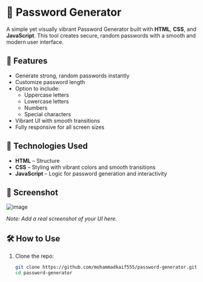 # 🔐 Password Generator

A simple yet visually vibrant Password Generator built with **HTML**, **CSS**, and **JavaScript**. This tool creates secure, random passwords with a smooth and modern user interface.

## 🚀 Features

- Generate strong, random passwords instantly
- Customize password length
- Option to include:
  - Uppercase letters
  - Lowercase letters
  - Numbers
  - Special characters
- Vibrant UI with smooth transitions
- Fully responsive for all screen sizes

## 🌈 Technologies Used

- **HTML** – Structure
- **CSS** – Styling with vibrant colors and smooth transitions
- **JavaScript** – Logic for password generation and interactivity

## 📸 Screenshot

![image](https://github.com/user-attachments/assets/9798a052-330e-498f-aa23-cc92c639c641)
 
*Note: Add a real screenshot of your UI here.*

## 🛠️ How to Use

1. Clone the repo:
   ```bash
   git clone https://github.com/mohammadkaif555/password-generator.git
   cd password-generator
